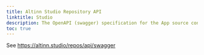 ```yaml
---
title: Altinn Studio Repository API
linktitle: Studio
description: The OpenAPI (swagger) specification for the App source control API. 
toc: true
---
```


See https://altinn.studio/repos/api/swagger